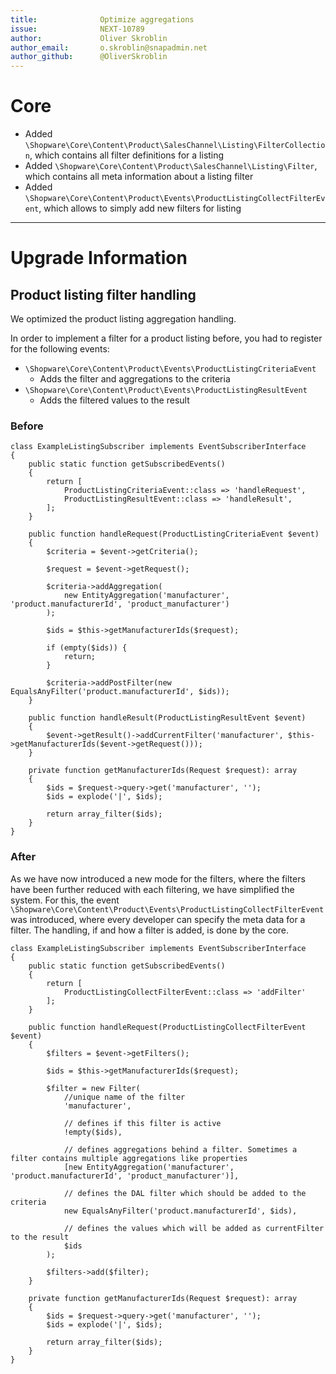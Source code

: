 ```yaml
---
title:              Optimize aggregations
issue:              NEXT-10789
author:             Oliver Skroblin
author_email:       o.skroblin@snapadmin.net
author_github:      @OliverSkroblin
---
```

# Core
* Added `\Shopware\Core\Content\Product\SalesChannel\Listing\FilterCollection`, which contains all filter definitions for a listing
* Added `\Shopware\Core\Content\Product\SalesChannel\Listing\Filter`, which contains all meta information about a listing filter
* Added `\Shopware\Core\Content\Product\Events\ProductListingCollectFilterEvent`, which allows to simply add new filters for listing
___
# Upgrade Information
## Product listing filter handling
We optimized the product listing aggregation handling. 

In order to implement a filter for a product listing before, you had to register for the following events:
* `\Shopware\Core\Content\Product\Events\ProductListingCriteriaEvent`
    * Adds the filter and aggregations to the criteria
* `\Shopware\Core\Content\Product\Events\ProductListingResultEvent`
    * Adds the filtered values to the result

### Before
```
class ExampleListingSubscriber implements EventSubscriberInterface
{
    public static function getSubscribedEvents()
    {
        return [
            ProductListingCriteriaEvent::class => 'handleRequest',
            ProductListingResultEvent::class => 'handleResult',
        ];
    }

    public function handleRequest(ProductListingCriteriaEvent $event)
    {
        $criteria = $event->getCriteria();

        $request = $event->getRequest();

        $criteria->addAggregation(
            new EntityAggregation('manufacturer', 'product.manufacturerId', 'product_manufacturer')
        );

        $ids = $this->getManufacturerIds($request);

        if (empty($ids)) {
            return;
        }

        $criteria->addPostFilter(new EqualsAnyFilter('product.manufacturerId', $ids));
    }

    public function handleResult(ProductListingResultEvent $event)
    {
        $event->getResult()->addCurrentFilter('manufacturer', $this->getManufacturerIds($event->getRequest()));
    }

    private function getManufacturerIds(Request $request): array
    {
        $ids = $request->query->get('manufacturer', '');
        $ids = explode('|', $ids);

        return array_filter($ids);
    }
}
```

### After
As we have now introduced a new mode for the filters, where the filters have been further reduced with each filtering, we have simplified the system.
For this, the event `\Shopware\Core\Content\Product\Events\ProductListingCollectFilterEvent` was introduced, where every developer can specify the meta data for a filter. 
The handling, if and how a filter is added, is done by the core.

```
class ExampleListingSubscriber implements EventSubscriberInterface
{
    public static function getSubscribedEvents()
    {
        return [
            ProductListingCollectFilterEvent::class => 'addFilter'
        ];
    }

    public function handleRequest(ProductListingCollectFilterEvent $event)
    {
        $filters = $event->getFilters();
        
        $ids = $this->getManufacturerIds($request);

        $filter = new Filter(
            //unique name of the filter
            'manufacturer',
            
            // defines if this filter is active
            !empty($ids),
            
            // defines aggregations behind a filter. Sometimes a filter contains multiple aggregations like properties
            [new EntityAggregation('manufacturer', 'product.manufacturerId', 'product_manufacturer')],
            
            // defines the DAL filter which should be added to the criteria   
            new EqualsAnyFilter('product.manufacturerId', $ids),
            
            // defines the values which will be added as currentFilter to the result
            $ids
        );

        $filters->add($filter);
    }

    private function getManufacturerIds(Request $request): array
    {
        $ids = $request->query->get('manufacturer', '');
        $ids = explode('|', $ids);

        return array_filter($ids);
    }
}
```
